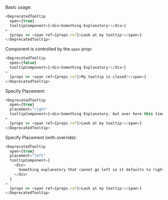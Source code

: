 Basic usage:

```js
<DeprecatedTooltip
  open={true}
  tooltipComponent={<div>Something Explanatory!</div>}
>
  {props => <span ref={props.ref}>Look at my tooltip!</span>}
</DeprecatedTooltip>
```

Component is controlled by the `open` prop:

```js
<DeprecatedTooltip
  open={false}
  tooltipComponent={<div>Something Explanatory!</div>}
>
  {props => <span ref={props.ref}>My tooltip is closed!</span>}
</DeprecatedTooltip>
```

Specify Placement:

```js
<DeprecatedTooltip
  open={true}
  placement="right"
  tooltipComponent={<div>Something Explanatory, but over here this time!</div>}
>
  {props => <span ref={props.ref}>Look at my tooltip!</span>}
</DeprecatedTooltip>
```

Specify Placement (with override):

```js
<DeprecatedTooltip
  open={true}
  placement="left"
  tooltipComponent={
    <div>
      Something explanatory that cannot go left so it defaults to right!
    </div>
  }
>
  {props => <span ref={props.ref}>Look at my tooltip!</span>}
</DeprecatedTooltip>
```
